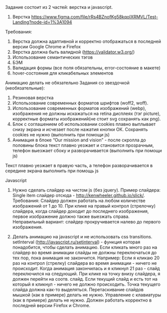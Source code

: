 Задание состоит из 2 частей: верстка и javascript.

1. Верстка https://www.figma.com/file/rRs4BZnofKg58kqoIXRMVL/Test-Landing?node-id=1%3A1094

Требования:

1. Верстка должна адаптивной и корректно отображаться в последней версии Google Chrome и Firefox
2. Верстка должна быть валидной (https://validator.w3.org/)
3. Использование семантических тэгов
4. БЭМ
5. Валидация формы (все поля обязательны, error-состояние в макете)
6. hover-состояния для кликабельных элементов

Анимацию делать не обязательно
Задания со звездочкой (необязательные):

1. Резиновая верстка
2. Использование современных форматов шрифтов (woff2, woff).
3. Использование современных форматов изображений (webp), изображения не должны искажаться на retina дисплеях (тэг picture), корректные форматы изображений(не стоит svg сохранять как png).
4. Блок с соглашением об использовании cookies плавно выплывает снизу экрана и исчезает после нажатия кнопки ОК. Сохранять cookies не нужно (выполнить при помощи js)
5. Анимация в блоке “Our mission and vision” - после скролла до половины блока текст плавно уезжает и становится прозрачным, телефон выезжает сбоку и разворачивается (выполнить при помощи js)

Текст плавно уезжает в правую часть,
а телефон разворачивается в середине экрана выполнить при помощь js

<!-- ============================================ JavaScript ============================================================== -->

Javascript

1. Нужно сделать слайдер на чистом js (без jquery). Пример слайдера: Single item слайдер отсюда - http://kenwheeler.github.io/slick/.
   Требования:
   Слайдер должен работать на любом количестве изображений от 1 до 10.
   При клике на правый контрол (стрелочку) слайдера, когда слайдер доходит до последнего изображения, первое изображение должно также выезжать справа. Неправильный вариант: слайдер прокручивается налево до первого изображения.

2. Делать анимацию на javascript и не использовать css transitions. setInterval (http://javascript.ru/setinterval) - функция которая понадобится, чтобы сделать анимацию.
   Если кликать много раз на слайдер во время анимации слайды не должны переключаться до тех пор, пока анимация не закончится. Например: Если я кликаю 20 раз на контрол (стрелку) слайдера во время анимации - ничего не происходит. Когда анимация закончилась и я кликнул 21 раз - слайд переключился на следующий.
   При клике на точку внизу слайдера, я должен перейти на соотв. слайд. Если текущий слайд и есть тот на который я кликнул - ничего не должно происходить.
   Точка текущего слайда должна как-то выделяться.
   Перетаскивание слайдов мышкой (как в примере) делать не нужно.
   Управление с клавиатуры (как в примере) делать не нужно.
   Должен работать корректно в последней версии Firefox и Chrome.
